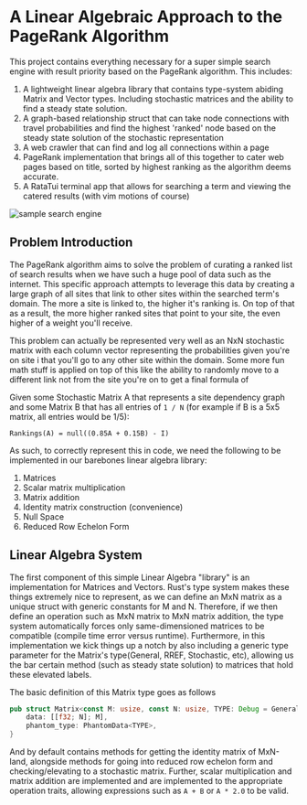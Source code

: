 # A Linear Algebraic Approach to the PageRank Algorithm

This project contains everything necessary for a super simple search engine with result priority based on the PageRank algorithm. This includes:

1. A lightweight linear algebra library that contains type-system abiding Matrix and Vector types. Including stochastic matrices and the ability to find a steady state solution.
2. A graph-based relationship struct that can take node connections with travel probabilities and find the highest 'ranked' node based on the steady state solution of the stochastic representation
3. A web crawler that can find and log all connections within a page
4. PageRank implementation that brings all of this together to cater web pages based on title, sorted by highest ranking as the algorithm deems accurate.
5. A RataTui terminal app that allows for searching a term and viewing the catered results (with vim motions of course)

![sample search engine](https://github.com/user-attachments/assets/10584ede-1c16-4ae8-948d-1c0f649f6fff)

## Problem Introduction
The PageRank algorithm aims to solve the problem of curating a ranked list of search results when we have such a huge pool of data such as the internet. This specific approach attempts to leverage this data by creating a large graph of all sites that link to other sites within the searched term's domain. The more a site is linked to, the higher it's ranking is. On top of that as a result, the more higher ranked sites that point to your site, the even higher of a weight you'll receive.

This problem can actually be represented very well as an NxN stochastic matrix with each column vector representing the probabilities given you're on site i that you'll go to any other site within the domain. Some more fun math stuff is applied on top of this like the ability to randomly move to a different link not from the site you're on to get a final formula of

Given some Stochastic Matrix A that represents a site dependency graph and some Matrix B that has all entries of `1 / N` (for example if B is a 5x5 matrix, all entries would be 1/5):

```
Rankings(A) = null((0.85A + 0.15B) - I)
```

As such, to correctly represent this in code, we need the following to be implemented in our barebones linear algebra library:

1. Matrices
2. Scalar matrix multiplication
3. Matrix addition
4. Identity matrix construction (convenience)
5. Null Space
6. Reduced Row Echelon Form

## Linear Algebra System
The first component of this simple Linear Algebra "library" is an implementation for Matrices and Vectors. Rust's type system makes these things extremely nice to represent, as we can define an MxN matrix as a unique struct with generic constants for M and N. Therefore, if we then define an operation such as MxN matrix to MxN matrix addition, the type system automatically forces only same-dimensioned matrices to be compatible (compile time error versus runtime). Furthermore, in this implementation we kick things up a notch by also including a generic type parameter for the Matrix's type(General, RREF, Stochastic, etc), allowing us the bar certain method (such as steady state solution) to matrices that hold these elevated labels. 

The basic definition of this Matrix type goes as follows

```Rust
pub struct Matrix<const M: usize, const N: usize, TYPE: Debug = General> {
    data: [[f32; N]; M],
    phantom_type: PhantomData<TYPE>,
}
```

And by default contains methods for getting the identity matrix of MxN-land, alongside methods for going into reduced row echelon form and checking/elevating to a stochastic matrix. Further, scalar multiplication and matrix addition are implemented and are implemented to the appropriate operation traits, allowing expressions such as `A + B` or `A * 2.0` to be valid.

<!--## Graph Based Stochastic Matrix Derivation

## Web Crawler

## PageRank implementation

## RataTui Interface -->
